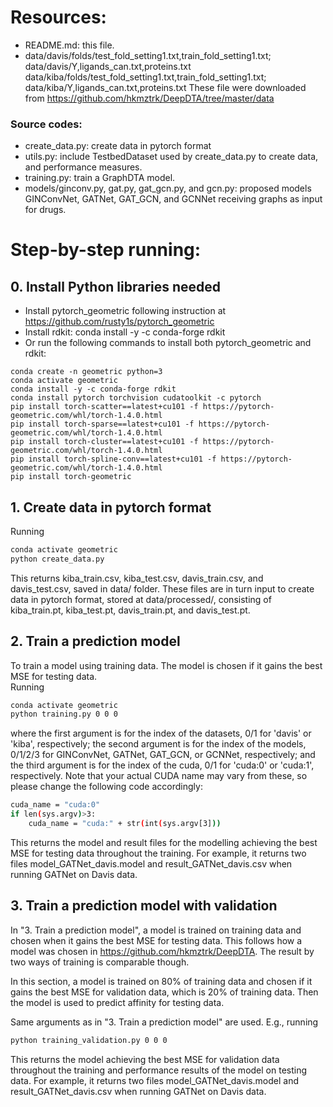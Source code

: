 # Resources:

+ README.md: this file.
+ data/davis/folds/test_fold_setting1.txt,train_fold_setting1.txt; data/davis/Y,ligands_can.txt,proteins.txt
  data/kiba/folds/test_fold_setting1.txt,train_fold_setting1.txt; data/kiba/Y,ligands_can.txt,proteins.txt
  These file were downloaded from https://github.com/hkmztrk/DeepDTA/tree/master/data

### Source codes:

+ create_data.py: create data in pytorch format
+ utils.py: include TestbedDataset used by create_data.py to create data, and performance measures.
+ training.py: train a GraphDTA model.
+ models/ginconv.py, gat.py, gat_gcn.py, and gcn.py: proposed models GINConvNet, GATNet, GAT_GCN, and GCNNet receiving
  graphs as input for drugs.

# Step-by-step running:

## 0. Install Python libraries needed

+ Install pytorch_geometric following instruction at https://github.com/rusty1s/pytorch_geometric
+ Install rdkit: conda install -y -c conda-forge rdkit
+ Or run the following commands to install both pytorch_geometric and rdkit:

```
conda create -n geometric python=3
conda activate geometric
conda install -y -c conda-forge rdkit
conda install pytorch torchvision cudatoolkit -c pytorch
pip install torch-scatter==latest+cu101 -f https://pytorch-geometric.com/whl/torch-1.4.0.html
pip install torch-sparse==latest+cu101 -f https://pytorch-geometric.com/whl/torch-1.4.0.html
pip install torch-cluster==latest+cu101 -f https://pytorch-geometric.com/whl/torch-1.4.0.html
pip install torch-spline-conv==latest+cu101 -f https://pytorch-geometric.com/whl/torch-1.4.0.html
pip install torch-geometric

```

## 1. Create data in pytorch format

Running

```sh
conda activate geometric
python create_data.py
```

This returns kiba_train.csv, kiba_test.csv, davis_train.csv, and davis_test.csv, saved in data/ folder. These files are
in turn input to create data in pytorch format,
stored at data/processed/, consisting of kiba_train.pt, kiba_test.pt, davis_train.pt, and davis_test.pt.

## 2. Train a prediction model

To train a model using training data. The model is chosen if it gains the best MSE for testing data.  
Running

```sh
conda activate geometric
python training.py 0 0 0
```

where the first argument is for the index of the datasets, 0/1 for 'davis' or 'kiba', respectively;
the second argument is for the index of the models, 0/1/2/3 for GINConvNet, GATNet, GAT_GCN, or GCNNet, respectively;
and the third argument is for the index of the cuda, 0/1 for 'cuda:0' or 'cuda:1', respectively.
Note that your actual CUDA name may vary from these, so please change the following code accordingly:

```sh
cuda_name = "cuda:0"
if len(sys.argv)>3:
    cuda_name = "cuda:" + str(int(sys.argv[3])) 
```

This returns the model and result files for the modelling achieving the best MSE for testing data throughout the
training.
For example, it returns two files model_GATNet_davis.model and result_GATNet_davis.csv when running GATNet on Davis
data.

## 3. Train a prediction model with validation

In "3. Train a prediction model", a model is trained on training data and chosen when it gains the best MSE for testing
data.
This follows how a model was chosen in https://github.com/hkmztrk/DeepDTA. The result by two ways of training is
comparable though.

In this section, a model is trained on 80% of training data and chosen if it gains the best MSE for validation data,
which is 20% of training data. Then the model is used to predict affinity for testing data.

Same arguments as in "3. Train a prediction model" are used. E.g., running

```sh
python training_validation.py 0 0 0
```

This returns the model achieving the best MSE for validation data throughout the training and performance results of the
model on testing data.
For example, it returns two files model_GATNet_davis.model and result_GATNet_davis.csv when running GATNet on Davis
data.

